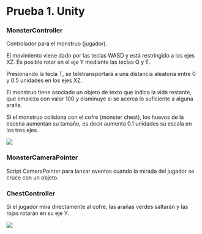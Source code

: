 # Prueba 1. Unity
### MonsterController
Controlador para el monstruo (jugador).

El movimiento viene dado por las teclas WASD y está restringido a los ejes XZ. Es posible rotar en el eje Y mediante las teclas Q y E.

Presionando la tecla T, se teletransportará a una distancia aleatoria entre 0 y 0.5 unidades en los ejes XZ.

El monstruo tiene asociado un objeto de texto que indica la vida restante, que empieza con valor 100 y disminuye si se acerca lo suficiente a alguna araña.

Si el monstruo colisiona con el cofre (monster chest), los huevos de la escena aumentan su tamaño, es decir aumenta 0.1 unidades su escala en los tres ejes.

![](https://github.com/alu0101444741/InterfacesInteligentes_Examen_1/blob/main/ScriptsGIFs/MonsterController.gif)

### MonsterCameraPointer
Script CameraPointer para lanzar eventos cuando la mirada del jugador se cruce con un objeto.

### ChestController
Si el jugador mira directamente al cofre, las arañas verdes saltarán y las rojas rotarán en su eje Y.

![](https://github.com/alu0101444741/InterfacesInteligentes_Examen_1/blob/main/ScriptsGIFs/ChestController.gif)

